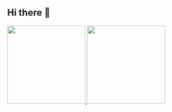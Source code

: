 ## Hi there 👋

<!--
**CraraMaria/CraraMaria** is a ✨ _special_ ✨ repository because its `README.md` (this file) appears on your GitHub profile.

Here are some ideas to get you started:

- 🔭 I’m currently working on ...
- 🌱 I’m currently learning ...
- 👯 I’m looking to collaborate on ...
- 🤔 I’m looking for help with ...
- 💬 Ask me about ...
- 📫 How to reach me: ...
- 😄 Pronouns: ...
- ⚡ Fun fact: ...
-->

<div>
<a href="https://github.com/CraraMaria">
<img loading="lazy" height="180em" src="https://github-readme-stats.vercel.app/api/top-langs/?username=CraraMaria&layout=compact&langs_count=7&theme=dracula"/>
<a href="https://github.com/CraraMaria">
<img loading="lazy" height="180em" src="https://github-readme-stats.vercel.app/api?username=CraraMaria&show_icons=true&theme=dracula&include_all_commits=true&count_private=true"/>
</div>
